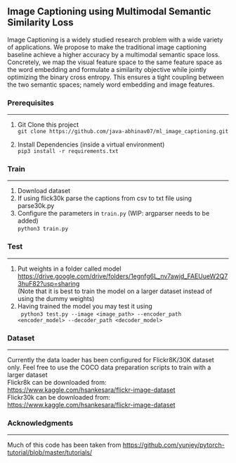 ## Image Captioning using Multimodal Semantic Similarity Loss

Image Captioning is a widely studied research problem with a wide variety of applications. We propose to make the traditional image captioning baseline achieve a higher accuracy by a multimodal semantic space loss. Concretely, we map the visual feature space to the same feature space as the word embedding and formulate a similarity objective while jointly optimizing the binary cross entropy. This ensures a tight coupling between the two semantic spaces; namely word embedding and image features.

### Prerequisites
---
1. Git Clone this project<br>
```git clone https://github.com/java-abhinav07/ml_image_captioning.git ```<br>

2. Install Dependencies (inside a virtual environment)<br>
```pip3 install -r requirements.txt```<br>

### Train
---
1. Download dataset<br>
2. If using flick30k parse the captions from csv to txt file using parse30k.py
3. Configure the parameters in ```train.py``` (WIP: argparser needs to be added)<br>
```python3 train.py```<br>

### Test
---
1. Put weights in a folder called model<br>
https://drive.google.com/drive/folders/1egnfg6L_nv7awjd_FAEUueW2Q73huF82?usp=sharing<br>
(Note that it is best to train the model on a larger dataset instead of using the dummy weights)<br>
2. Having trained the model you may test it using<br>
``` python3 test.py --image <image_path> --encoder_path <encoder_model> --decoder_path <decoder_model>```<br>


### Dataset
---
Currently the data loader has been configured for Flickr8K/30K dataset only. Feel free to use the COCO data preparation scripts to train with a larger dataset<br>
Flickr8k can be downloaded from:  https://www.kaggle.com/hsankesara/flickr-image-dataset<br>
Flickr30k can be downloaded from: https://www.kaggle.com/hsankesara/flickr-image-dataset

### Acknowledgments
---
Much of this code has been taken from https://github.com/yunjey/pytorch-tutorial/blob/master/tutorials/
